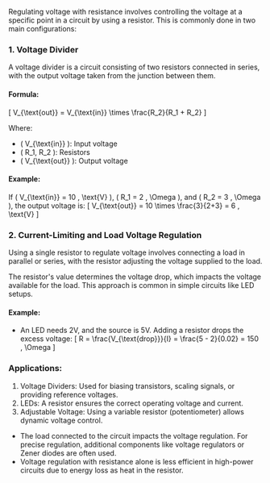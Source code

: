 Regulating voltage with resistance involves controlling the voltage at a specific point in a circuit by using a resistor. This is commonly done in two main configurations:

### 1. Voltage Divider

A voltage divider is a circuit consisting of two resistors connected in series, with the output voltage taken from the junction between them.

#### Formula:

\[
V_{\text{out}} = V_{\text{in}} \times \frac{R_2}{R_1 + R_2}
\]

Where:
- \( V_{\text{in}} \): Input voltage
- \( R_1, R_2 \): Resistors
- \( V_{\text{out}} \): Output voltage

#### Example:

If \( V_{\text{in}} = 10 \, \text{V} \), \( R_1 = 2 \, \Omega \), and \( R_2 = 3 \, \Omega \), the output voltage is:
\[
V_{\text{out}} = 10 \times \frac{3}{2+3} = 6 \, \text{V}
\]

### 2. Current-Limiting and Load Voltage Regulation

Using a single resistor to regulate voltage involves connecting a load in parallel or series, with the resistor adjusting the voltage supplied to the load.

The resistor's value determines the voltage drop, which impacts the voltage available for the load. This approach is common in simple circuits like LED setups.

#### Example:

- An LED needs 2V, and the source is 5V. Adding a resistor drops the excess voltage:
  \[
  R = \frac{V_{\text{drop}}}{I} = \frac{5 - 2}{0.02} = 150 \, \Omega
  \]

### Applications:

1. Voltage Dividers: Used for biasing transistors, scaling signals, or providing reference voltages.
2. LEDs: A resistor ensures the correct operating voltage and current.
3. Adjustable Voltage: Using a variable resistor (potentiometer) allows dynamic voltage control.

- The load connected to the circuit impacts the voltage regulation. For precise regulation, additional components like voltage regulators or Zener diodes are often used.
- Voltage regulation with resistance alone is less efficient in high-power circuits due to energy loss as heat in the resistor.
